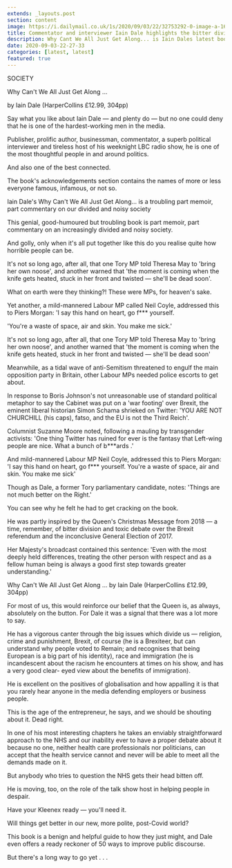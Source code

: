 ```yaml
---
extends: _layouts.post
section: content
image: https://i.dailymail.co.uk/1s/2020/09/03/22/32753292-0-image-a-16_1599167341595.jpg 
title: Commentator and interviewer Iain Dale highlights the bitter divisions in British society 
description: Why Cant We All Just Get Along... is Iain Dales latest book. The book highlights how Theresa May was once told by a Tory MP to bring her own noose and another warned she would be dead soon. 
date: 2020-09-03-22-27-33 
categories: [latest, latest] 
featured: true 
--- 
```

SOCIETY 

Why Can't We All Just Get Along ...

by Iain Dale (HarperCollins £12.99, 304pp)

Say what you like about Iain Dale — and plenty do — but no one could deny that he is one of the hardest-working men in the media.

Publisher, prolific author, businessman, commentator, a superb political interviewer and tireless host of his weeknight LBC radio show, he is one of the most thoughtful people in and around politics. 

And also one of the best connected.

The book's acknowledgements section contains the names of more or less everyone famous, infamous, or not so.

Iain Dale's Why Can't We All Just Get Along... is a troubling part memoir, part commentary on our divided and noisy society

This genial, good-humoured but troubling book is part memoir, part commentary on an increasingly divided and noisy society.

And golly, only when it's all put together like this do you realise quite how horrible people can be. 

It's not so long ago, after all, that one Tory MP told Theresa May to 'bring her own noose', and another warned that 'the moment is coming when the knife gets heated, stuck in her front and twisted — she'll be dead soon'.

What on earth were they thinking?! These were MPs, for heaven's sake.

Yet another, a mild-mannered Labour MP called Neil Coyle, addressed this to Piers Morgan: 'I say this hand on heart, go f*** yourself. 

'You're a waste of space, air and skin. You make me sick.' 

It's not so long ago, after all, that one Tory MP told Theresa May to 'bring her own noose', and another warned that 'the moment is coming when the knife gets heated, stuck in her front and twisted — she'll be dead soon'

Meanwhile, as a tidal wave of anti-Semitism threatened to engulf the main opposition party in Britain, other Labour MPs needed police escorts to get about.

In response to Boris Johnson's not unreasonable use of standard political metaphor to say the Cabinet was put on a 'war footing' over Brexit, the eminent liberal historian Simon Schama shrieked on Twitter: 'YOU ARE NOT CHURCHILL (his caps), fatso, and the EU is not the Third Reich'.

Columnist Suzanne Moore noted, following a mauling by transgender activists: 'One thing Twitter has ruined for ever is the fantasy that Left-wing people are nice. What a bunch of b***ards .'

And mild-mannered Labour MP Neil Coyle, addressed this to Piers Morgan: 'I say this hand on heart, go f*** yourself. You're a waste of space, air and skin. You make me sick'

Though as Dale, a former Tory parliamentary candidate, notes: 'Things are not much better on the Right.'

You can see why he felt he had to get cracking on the book. 

He was partly inspired by the Queen's Christmas Message from 2018 — a time, remember, of bitter division and toxic debate over the Brexit referendum and the inconclusive General Election of 2017.

Her Majesty's broadcast contained this sentence: 'Even with the most deeply held differences, treating the other person with respect and as a fellow human being is always a good first step towards greater understanding.'

Why Can't We All Just Get Along ... by Iain Dale (HarperCollins £12.99, 304pp)

For most of us, this would reinforce our belief that the Queen is, as always, absolutely on the button. For Dale it was a signal that there was a lot more to say.

He has a vigorous canter through the big issues which divide us — religion, crime and punishment, Brexit, of course (he is a Brexiteer, but can understand why people voted to Remain; and recognises that being European is a big part of his identity), race and immigration (he is incandescent about the racism he encounters at times on his show, and has a very good clear- eyed view about the benefits of immigration).

He is excellent on the positives of globalisation and how appalling it is that you rarely hear anyone in the media defending employers or business people.

This is the age of the entrepreneur, he says, and we should be shouting about it. Dead right.

In one of his most interesting chapters he takes an enviably straightforward approach to the NHS and our inability ever to have a proper debate about it because no one, neither health care professionals nor politicians, can accept that the health service cannot and never will be able to meet all the demands made on it. 

But anybody who tries to question the NHS gets their head bitten off.

He is moving, too, on the role of the talk show host in helping people in despair.

Have your Kleenex ready — you'll need it.

Will things get better in our new, more polite, post-Covid world?

This book is a benign and helpful guide to how they just might, and Dale even offers a ready reckoner of 50 ways to improve public discourse. 

But there's a long way to go yet . . .

